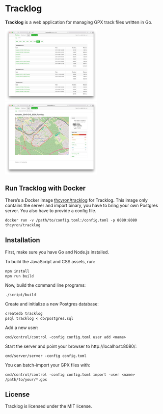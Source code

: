 # Tracklog

**Tracklog** is a web application for managing GPX track files written in Go.

<a href="https://raw.githubusercontent.com/thcyron/tracklog/master/doc/screenshots/logs.jpg"><img src="doc/screenshots/logs-thumbnail.jpg" width="300"></a>
<a href="https://raw.githubusercontent.com/thcyron/tracklog/master/doc/screenshots/log.jpg"><img src="doc/screenshots/log-thumbnail.jpg" width="300"></a>

## Run Tracklog with Docker

There’s a Docker image [thcyron/tracklog](https://hub.docker.com/r/thcyron/tracklog)
for Tracklog. This image only contains the server and import binary, you have to
bring your own Postgres server. You also have to provide a config file.

    docker run -v /path/to/config.toml:/config.toml -p 8080:8080 thcyron/tracklog

## Installation

First, make sure you have Go and Node.js installed.

To build the JavaScript and CSS assets, run:

    npm install
    npm run build

Now, build the command line programs:

    ./script/build

Create and initialize a new Postgres database:

    createdb tracklog
    psql tracklog < db/postgres.sql

Add a new user:

    cmd/control/control -config config.toml user add <name>

Start the server and point your browser to http://localhost:8080/:

    cmd/server/server -config config.toml

You can batch-import your GPX files with:

    cmd/control/control -config config.toml import -user <name> /path/to/your/*.gpx

## License

Tracklog is licensed under the MIT license.
